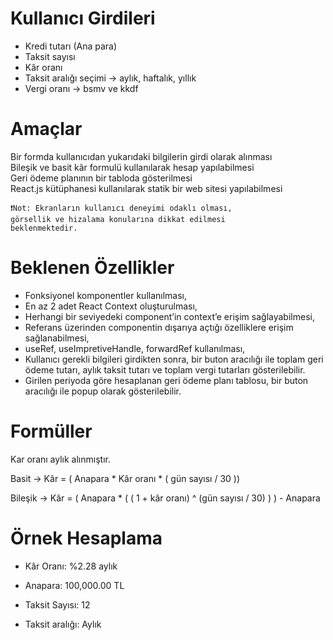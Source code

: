 # Kullanıcı Girdileri

* Kredi tutarı (Ana para) 
* Taksit sayısı
* Kâr oranı
* Taksit aralığı seçimi → aylık, haftalık, yıllık
* Vergi oranı → bsmv ve kkdf

# Amaçlar

Bir formda kullanıcıdan yukarıdaki bilgilerin girdi olarak alınması  
Bileşik ve basit kâr formulü kullanılarak hesap yapılabilmesi  
Geri ödeme planının bir tabloda gösterilmesi  
React.js kütüphanesi kullanılarak statik bir web sitesi yapılabilmesi  

```
❗Not: Ekranların kullanıcı deneyimi odaklı olması, 
görsellik ve hizalama konularına dikkat edilmesi 
beklenmektedir.
```

# Beklenen Özellikler

* Fonksiyonel komponentler kullanılması,
* En az 2 adet React Context oluşturulması,
* Herhangi bir seviyedeki component’in context’e erişim sağlayabilmesi,
* Referans üzerinden componentin dışarıya açtığı özelliklere erişim sağlanabilmesi,
* useRef, useImpretiveHandle, forwardRef kullanılması,
* Kullanıcı gerekli bilgileri girdikten sonra, bir buton aracılığı ile toplam geri ödeme tutarı, aylık taksit tutarı ve toplam vergi tutarları gösterilebilir.
* Girilen periyoda göre hesaplanan geri ödeme planı tablosu, bir buton aracılığı ile popup olarak gösterilebilir.

# Formüller

Kar oranı aylık alınmıştır.

Basit → Kâr = ( Anapara * Kâr oranı * ( gün sayısı / 30 ))

Bileşik → Kâr = ( Anapara * ( ( 1 + kâr oranı) ^ (gün sayısı / 30) ) ) - Anapara

# Örnek Hesaplama

* Kâr Oranı: %2.28 aylık

* Anapara: 100,000.00 TL

* Taksit Sayısı: 12

* Taksit aralığı: Aylık